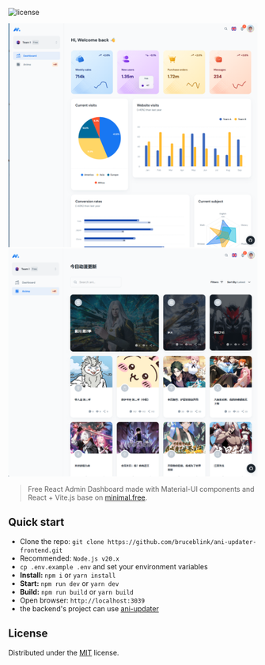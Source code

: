 ![license](https://img.shields.io/badge/license-MIT-blue.svg)

![preview](public/assets/images/dashboard.png)
![preview](public/assets/images/anime.png)

> Free React Admin Dashboard made with Material-UI components and React + Vite.js base on [minimal.free](https://github.com/minimal-ui-kit/minimal.free).

## Quick start

- Clone the repo: `git clone https://github.com/bruceblink/ani-updater-frontend.git`
- Recommended: `Node.js v20.x`
- `cp .env.example .env` and set your environment variables
- **Install:** `npm i` or `yarn install`
- **Start:** `npm run dev` or `yarn dev`
- **Build:** `npm run build` or `yarn build`
- Open browser: `http://localhost:3039`
- the backend's project can use [ani-updater](https://github.com/bruceblink/ani-updater)

## License

Distributed under the [MIT](LICENSE.md) license.

